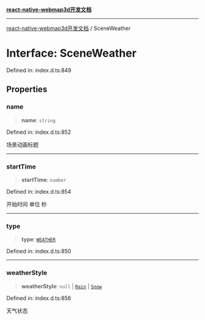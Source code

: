 [**react-native-webmap3d开发文档**](../README.md)

***

[react-native-webmap3d开发文档](../globals.md) / SceneWeather

# Interface: SceneWeather

Defined in: index.d.ts:849

## Properties

### name

> **name**: `string`

Defined in: index.d.ts:852

场景动画标题

***

### startTime

> **startTime**: `number`

Defined in: index.d.ts:854

开始时间 单位 秒

***

### type

> **type**: [`WEATHER`](../enumerations/SceneAnimationType.md#weather)

Defined in: index.d.ts:850

***

### weatherStyle

> **weatherStyle**: `null` \| [`Rain`](Rain.md) \| [`Snow`](Snow.md)

Defined in: index.d.ts:856

天气状态
